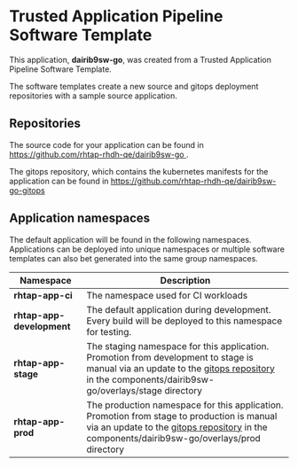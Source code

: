 # Trusted Application Pipeline Software Template

This application, **dairib9sw-go**, was created from a Trusted Application Pipeline Software Template.

The software templates create a new source and gitops deployment repositories with a sample source application. 

## Repositories

The source code for your application can be found in [https://github.com/rhtap-rhdh-qe/dairib9sw-go ](https://github.com/rhtap-rhdh-qe/dairib9sw-go ).
 
The gitops repository, which contains the kubernetes manifests for the application can be found in 
[https://github.com/rhtap-rhdh-qe/dairib9sw-go-gitops ](https://github.com/rhtap-rhdh-qe/dairib9sw-go-gitops ) 

## Application namespaces 

The default application will be found in the following namespaces. Applications can be deployed into unique namespaces or multiple software templates can also bet generated into the same group namespaces.  

|  Namespace   |  Description   |  
| -------- | -------- |
| **rhtap-app-ci** | The namespace used for CI workloads |
| **rhtap-app-development** | The default application during development. Every build will be deployed to this namespace for testing. |
| **rhtap-app-stage** | The staging namespace for this application. Promotion from development to stage is manual via an update to the [gitops repository](https://github.com/rhtap-rhdh-qe/dairib9sw-go-gitops ) in the components/dairib9sw-go/overlays/stage directory |
| **rhtap-app-prod** | The production namespace for this application. Promotion from stage to production is manual via an update to the [gitops repository](https://github.com/rhtap-rhdh-qe/dairib9sw-go-gitops ) in the components/dairib9sw-go/overlays/prod directory |